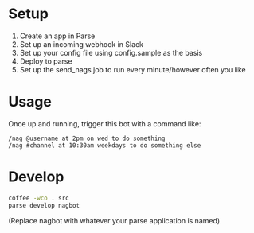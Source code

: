 # Setup
1. Create an app in Parse
1. Set up an incoming webhook in Slack
1. Set up your config file using config.sample as the basis
1. Deploy to parse
1. Set up the send_nags job to run every minute/however often you like

# Usage
Once up and running, trigger this bot with a command like:

```
/nag @username at 2pm on wed to do something
/nag #channel at 10:30am weekdays to do something else
```

# Develop

```bash
coffee -wco . src
parse develop nagbot
```

(Replace nagbot with whatever your parse application is named)
